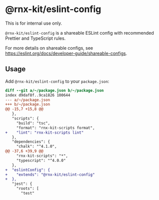 # @rnx-kit/eslint-config

This is for internal use only.

`@rnx-kit/eslint-config` is a shareable ESLint config with recommended Prettier
and TypeScript rules.

For more details on shareable configs, see
https://eslint.org/docs/developer-guide/shareable-configs.

## Usage

Add `@rnx-kit/eslint-config` to your `package.json`:

```diff
diff --git a/~/package.json b/~/package.json
index d9daf8f..9ca1826 100644
--- a/~/package.json
+++ b/~/package.json
@@ -15,7 +15,8 @@
   },
   "scripts": {
     "build": "tsc",
     "format": "rnx-kit-scripts format",
+    "lint": "rnx-kit-scripts lint"
   },
   "dependencies": {
     "chalk": "^4.1.0",
@@ -37,6 +39,9 @@
     "rnx-kit-scripts": "*",
     "typescript": "^4.0.0"
   },
+  "eslintConfig": {
+    "extends": "@rnx-kit/eslint-config"
+  },
   "jest": {
     "roots": [
       "test"
```
